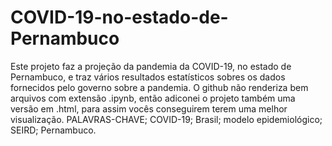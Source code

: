 # COVID-19-no-estado-de-Pernambuco
Este projeto faz a projeção da pandemia da COVID-19, no estado de Pernambuco, e traz vários resultados estatísticos sobres os dados fornecidos pelo governo sobre a pandemia.
O github não renderiza bem arquivos com extensão .ipynb, então adiconei o projeto também uma versão em .html, para assim vocês conseguirem terem uma melhor visualização. 
PALAVRAS-CHAVE; COVID-19; Brasil; modelo epidemiológico; SEIRD; Pernambuco.
